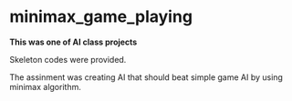 # minimax_game_playing


**This was one of AI class projects**

Skeleton codes were provided.

The assinment was creating AI that should beat simple game AI by using minimax algorithm. 

